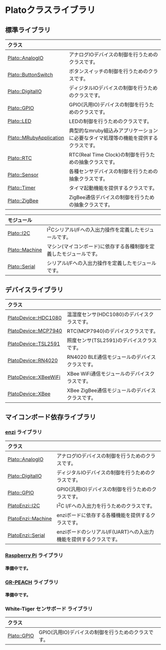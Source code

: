 # Platoクラスライブラリ

## 標準ライブラリ

|クラス||
|:--|:--|
|[Plato::AnalogIO](plato/analogio/README.md)|アナログIOデバイスの制御を行うためのクラスです。|
|[Plato::ButtonSwitch](plato/buttonswitch/README.md)|ボタンスイッチの制御を行うためのクラスです。|
|[Plato::DigitalIO](plato/digitalio/README.md)|ディジタルIOデバイスの制御を行うためのクラスです。|
|[Plato::GPIO](plato/gpio/README.md)|GPIO(汎用IO)デバイスの制御を行うためのクラスです。|
|[Plato::LED](plato/led/README.md)|LEDの制御を行うためのクラスです。|
|[Plato::MRubyApplication](plato/application/README.md)|典型的なmruby組込みアプリケーションに必要なタイマ処理等の機能を提供するクラスです。|
|[Plato::RTC](plato/rtc/README.md)|RTC(Real Time Clock)の制御を行うための抽象クラスです。|
|[Plato::Sensor](plato/sensor/README.md)|各種センサデバイスの制御を行うための抽象クラスです。|
|[Plato::Timer](plato/timer/README.md)|タイマ起動機能を提供するクラスです。|
|[Plato::ZigBee](plato/zigbee/README.md)|ZigBee通信デバイスの制御を行うための抽象クラスです。|

|モジュール||
|:--|:--|
|[Plato::I2C](plato/i2c/README.md)|I<sup>2</sup>CシリアルI/Fへの入出力操作を定義したモジュールです。|
|[Plato::Machine](plato/machine/README.md)|マシン(マイコンボード)に依存する各種制御を定義したモジュールです。|
|[Plato::Serial](plato/serial/README.md)|シリアルI/Fへの入出力操作を定義したモジュールです。|


## デバイスライブラリ

|クラス||
|:--|:--|
|[PlatoDevice::HDC1080](devices/hdc1080/README.md)|温湿度センサ(HDC1080)のデバイスクラスです。|
|[PlatoDevice::MCP7940](devices/mcp7940/README.md)|RTC(MCP7940)のデバイスクラスです。|
|[PlatoDevice::TSL2591](devices/tsl2591/README.md)|照度センサ(TSL2591)のデバイスクラスです。|
|[PlatoDevice::RN4020](devices/rn4020/README.md)|RN4020 BLE通信モジュールのデバイスクラスです。|
|[PlatoDevice::XBeeWiFi](devices/xbeewifi/README.md)|XBee WiFi通信モジュールのデバイスクラスです。|
|[PlatoDevice::XBee](devices/xbee/README.md)|XBee ZigBee通信モジュールのデバイスクラスです。|


## マイコンボード依存ライブラリ

### [enzi](http://enzi.cc/) ライブラリ

|クラス||
|:--|:--|
|[Plato::AnalogIO](boards/enzi/analogio/README.md)|アナログIOデバイスの制御を行うためのクラスです。|
|[Plato::DigitalIO](boards/enzi/digitalio/README.md)|ディジタルIOデバイスの制御を行うためのクラスです。|
|[Plato::GPIO](boards/enzi/gpio/README.md)|GPIO(汎用IO)デバイスの制御を行うためのクラスです。|
|[PlatoEnzi::I2C](boards/enzi/i2c/README.md)|I<sup>2</sup>C I/Fへの入出力を行うためのクラスです。|
|[PlatoEnzi::Machine](boards/enzi/machine/README.md)|enziボードに依存する各種機能を提供するクラスです。|
|[PlatoEnzi::Serial](boards/enzi/serial/README.md)|enziボードのシリアルI/F(UART)への入出力機能を提供するクラスです。|

### [Raspberry Pi](https://www.raspberrypi.org/) ライブラリ

#### 準備中です。

### [GR-PEACH](http://gadget.renesas.com/ja/product/peach.html) ライブラリ

#### 準備中です。

### White-Tiger センサボード ライブラリ

|クラス||
|:--|:--|
|[Plato::GPIO](boards/whitetiger/gpio/README.md)|GPIO(汎用IO)デバイスの制御を行うためのクラスです。|
